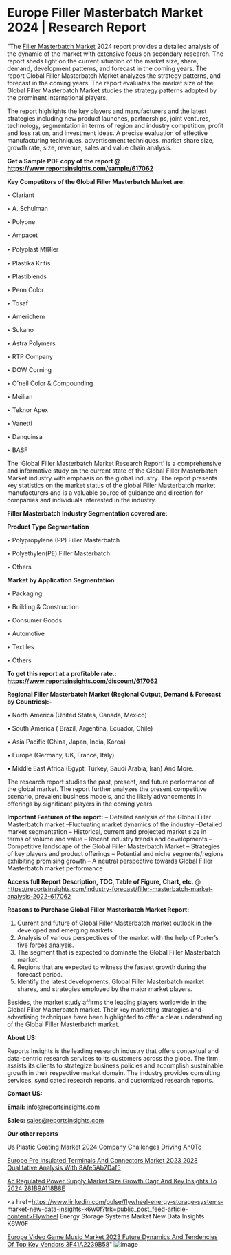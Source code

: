 # Europe Filler Masterbatch Market 2024 | Research Report

"The <a href=https://www.reportsinsights.com/sample/617062>Filler Masterbatch Market</a> 2024 report provides a detailed analysis of the dynamic of the market with extensive focus on secondary research. The report sheds light on the current situation of the market size, share, demand, development patterns, and forecast in the coming years. The report Global Filler Masterbatch Market analyzes the strategy patterns, and forecast in the coming years. The report evaluates the market size of the Global Filler Masterbatch Market studies the strategy patterns adopted by the prominent international players.

The report highlights the key players and manufacturers and the latest strategies including new product launches, partnerships, joint ventures, technology, segmentation in terms of region and industry competition, profit and loss ration, and investment ideas. A precise evaluation of effective manufacturing techniques, advertisement techniques, market share size, growth rate, size, revenue, sales and value chain analysis.

<strong>Get a Sample PDF copy of the report @ <a href=https://www.reportsinsights.com/sample/617062 style=color:#0000ff;>https://www.reportsinsights.com/sample/617062</a></strong>

<strong>Key Competitors of the Global Filler Masterbatch Market are:</strong>

‣ Clariant

‣ A. Schulman

‣ Polyone

‣ Ampacet

‣ Polyplast M黮ler

‣ Plastika Kritis

‣ Plastiblends

‣ Penn Color

‣ Tosaf

‣ Americhem

‣ Sukano

‣ Astra Polymers

‣ RTP Company

‣ DOW Corning

‣ O'neil Color & Compounding

‣ Meilian

‣ Teknor Apex

‣ Vanetti

‣ Danquinsa

‣ BASF

The ‘Global Filler Masterbatch Market Research Report’ is a comprehensive and informative study on the current state of the Global Filler Masterbatch Market industry with emphasis on the global industry. The report presents key statistics on the market status of the global Filler Masterbatch market manufacturers and is a valuable source of guidance and direction for companies and individuals interested in the industry.

<strong>Filler Masterbatch Industry Segmentation covered are:</strong>

<strong>Product Type Segmentation</strong>

‣ Polypropylene (PP) Filler Masterbatch

‣ Polyethylen(PE) Filler Masterbatch

‣ Others

<strong>Market by Application Segmentation</strong>

‣ Packaging

‣ Building & Construction

‣ Consumer Goods

‣ Automotive

‣ Textiles

‣ Others

<strong>To get this report at a profitable rate.: <a href=https://www.reportsinsights.com/discount/617062 style=color:#0000ff;>https://www.reportsinsights.com/discount/617062</a></strong>

<strong>Regional Filler Masterbatch Market (Regional Output, Demand &amp; Forecast by Countries):-</strong>

• North America (United States, Canada, Mexico)

• South America ( Brazil, Argentina, Ecuador, Chile)

• Asia Pacific (China, Japan, India, Korea)

• Europe (Germany, UK, France, Italy)

• Middle East Africa (Egypt, Turkey, Saudi Arabia, Iran) And More.

The research report studies the past, present, and future performance of the global market. The report further analyzes the present competitive scenario, prevalent business models, and the likely advancements in offerings by significant players in the coming years.

<strong>Important Features of the report:</strong>
– Detailed analysis of the Global Filler Masterbatch market
–Fluctuating market dynamics of the industry
–Detailed market segmentation
– Historical, current and projected market size in terms of volume and value
– Recent industry trends and developments
– Competitive landscape of the Global Filler Masterbatch Market
– Strategies of key players and product offerings
– Potential and niche segments/regions exhibiting promising growth
– A neutral perspective towards Global Filler Masterbatch market performance

<strong>Access full Report Description, TOC, Table of Figure, Chart, etc. </strong>@   <a href=https://reportsinsights.com/industry-forecast/filler-masterbatch-market-analysis-2022-617062 style=color:#0000ff;>https://reportsinsights.com/industry-forecast/filler-masterbatch-market-analysis-2022-617062</a>

<strong>Reasons to Purchase Global Filler Masterbatch Market Report:</strong>
1. Current and future of Global Filler Masterbatch market outlook in the developed and emerging markets.
2. Analysis of various perspectives of the market with the help of Porter’s five forces analysis.
3. The segment that is expected to dominate the Global Filler Masterbatch market.
4. Regions that are expected to witness the fastest growth during the forecast period.
5. Identify the latest developments, Global Filler Masterbatch market shares, and strategies employed by the major market players.

Besides, the market study affirms the leading players worldwide in the Global Filler Masterbatch market. Their key marketing strategies and advertising techniques have been highlighted to offer a clear understanding of the Global Filler Masterbatch market.

<strong><strong>About US</strong>:</strong>

Reports Insights is the leading research industry that offers contextual and data-centric research services to its customers across the globe. The firm assists its clients to strategize business policies and accomplish sustainable growth in their respective market domain. The industry provides consulting services, syndicated research reports, and customized research reports.

<strong>Contact US:</strong>

<p class=><b>Email:</b> <a href=mailto:info@reportsinsights.com>info@reportsinsights.com</a></p>
<p class=><b>Sales:</b> <a href=mailto:sales@reportsinsights.com>sales@reportsinsights.com</a></p>

<strong>Our other reports</strong>

<a href=https://www.linkedin.com/pulse/us-plastic-coating-market-2024-company-challenges-driving-an0tc/>Us Plastic Coating Market 2024 Company Challenges Driving An0Tc</a>

<a href=https://medium.com/@gd336335/europe-pre-insulated-terminals-and-connectors-market-2023-2028-qualitative-analysis-with-8afe5ab7daf5>Europe Pre Insulated Terminals And Connectors Market 2023 2028 Qualitative Analysis With 8Afe5Ab7Daf5</a>

<a href=https://medium.com/@aneetapatil1234/ac-regulated-power-supply-market-size-growth-cagr-and-key-insights-to-2024-281b9a118b8e>Ac Regulated Power Supply Market Size Growth Cagr And Key Insights To 2024 281B9A118B8E</a>

<a href=https://www.linkedin.com/pulse/flywheel-energy-storage-systems-market-new-data-insights-k6w0f?trk=public_post_feed-article-content>Flywheel Energy Storage Systems Market New Data Insights K6W0F</a>

<a href=https://medium.com/@reportinsights.ja/europe-video-game-music-market-2023-future-dynamics-and-tendencies-of-top-key-vendors-3f41a2239b58>Europe Video Game Music Market 2023 Future Dynamics And Tendencies Of Top Key Vendors 3F41A2239B58</a>"
![image](https://github.com/aanak123/RIMarketer1/assets/158471119/808330f2-efe3-4707-a1e2-82e33b2f9667)
